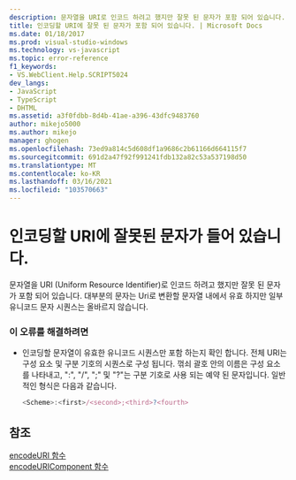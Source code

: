 ```yaml
---
description: 문자열을 URI로 인코드 하려고 했지만 잘못 된 문자가 포함 되어 있습니다.
title: 인코딩할 URI에 잘못 된 문자가 포함 되어 있습니다. | Microsoft Docs
ms.date: 01/18/2017
ms.prod: visual-studio-windows
ms.technology: vs-javascript
ms.topic: error-reference
f1_keywords:
- VS.WebClient.Help.SCRIPT5024
dev_langs:
- JavaScript
- TypeScript
- DHTML
ms.assetid: a3f0fdbb-8d4b-41ae-a396-43dfc9483760
author: mikejo5000
ms.author: mikejo
manager: ghogen
ms.openlocfilehash: 73ed9a814c5d608df1a9686c2b61166d664115f7
ms.sourcegitcommit: 691d2a47f92f991241fdb132a82c53a537198d50
ms.translationtype: MT
ms.contentlocale: ko-KR
ms.lasthandoff: 03/16/2021
ms.locfileid: "103570663"
---
```

# <a name="the-uri-to-be-encoded-contains-an-invalid-character"></a>인코딩할 URI에 잘못된 문자가 들어 있습니다.
문자열을 URI (Uniform Resource Identifier)로 인코드 하려고 했지만 잘못 된 문자가 포함 되어 있습니다. 대부분의 문자는 Uri로 변환할 문자열 내에서 유효 하지만 일부 유니코드 문자 시퀀스는 올바르지 않습니다.  
  
### <a name="to-correct-this-error"></a>이 오류를 해결하려면  
  
- 인코딩할 문자열이 유효한 유니코드 시퀀스만 포함 하는지 확인 합니다. 전체 URI는 구성 요소 및 구분 기호의 시퀀스로 구성 됩니다. 꺾쇠 괄호 안의 이름은 구성 요소를 나타내고, ":", "/", ";" 및 "?"는 구분 기호로 사용 되는 예약 된 문자입니다. 일반적인 형식은 다음과 같습니다.  
  
    ```JavaScript  
    <Scheme>:<first>/<second>;<third>?<fourth>  
    ```  
  
## <a name="see-also"></a>참조  
 [encodeURI 함수](https://developer.mozilla.org/docs/Web/JavaScript/Reference/Global_Objects/encodeuri)   
 [encodeURIComponent 함수](https://developer.mozilla.org/docs/Web/JavaScript/Reference/Global_Objects/encodeuricomponent)
